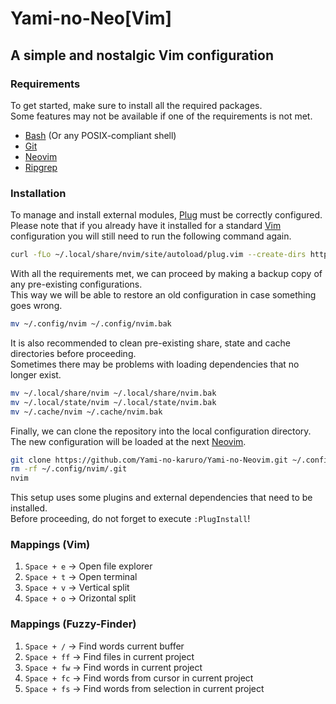 # Yami-no-Neo[Vim]

## A simple and nostalgic Vim configuration

### Requirements

To get started, make sure to install all the required packages.  
Some features may not be available if one of the requirements is not met.

- [Bash](https://www.gnu.org/software/bash/) (Or any POSIX-compliant shell)
- [Git](https://github.com/git/git)
- [Neovim](https://github.com/neovim/neovim)
- [Ripgrep](https://github.com/BurntSushi/ripgrep)

### Installation 

To manage and install external modules, [Plug](https://github.com/junegunn/vim-plug) must be correctly configured.  
Please note that if you already have it installed for a standard [Vim](https://github.com/vim/vim) configuration you will still need to run the following command again.

```bash
curl -fLo ~/.local/share/nvim/site/autoload/plug.vim --create-dirs https://raw.githubusercontent.com/junegunn/vim-plug/master/plug.vim
```

With all the requirements met, we can proceed by making a backup copy of any pre-existing configurations.  
This way we will be able to restore an old configuration in case something goes wrong.

```bash
mv ~/.config/nvim ~/.config/nvim.bak
```
    
It is also recommended to clean pre-existing share, state and cache directories before proceeding.  
Sometimes there may be problems with loading dependencies that no longer exist.

```bash
mv ~/.local/share/nvim ~/.local/share/nvim.bak
mv ~/.local/state/nvim ~/.local/state/nvim.bak
mv ~/.cache/nvim ~/.cache/nvim.bak
```

Finally, we can clone the repository into the local configuration directory.  
The new configuration will be loaded at the next [Neovim](https://github.com/neovim/neovim).

```bash
git clone https://github.com/Yami-no-karuro/Yami-no-Neovim.git ~/.config/nvim
rm -rf ~/.config/nvim/.git
nvim
```

This setup uses some plugins and external dependencies that need to be installed.  
Before proceeding, do not forget to execute `:PlugInstall`!

### Mappings (Vim)

1. `Space + e` -> Open file explorer
2. `Space + t` -> Open terminal
3. `Space + v` -> Vertical split
4. `Space + o` -> Orizontal split

### Mappings (Fuzzy-Finder)

1. `Space + /`  -> Find words current buffer
2. `Space + ff` -> Find files in current project
3. `Space + fw` -> Find words in current project
4. `Space + fc` -> Find words from cursor in current project
5. `Space + fs` -> Find words from selection in current project

